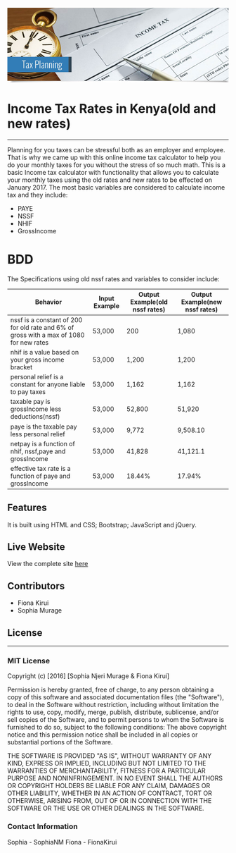 ![alt text](https://github.com/FionaKirui/Income-tax/blob/gh-pages/images/readme/tax_planning_banner.jpg)
# Income Tax Rates in Kenya(old and new rates)
----------------------------------------------------------------------------------------------------
Planning for you taxes can be stressful both as an employer and employee. That is why we came up with this online income tax calculator to help you do your monthly taxes for you without the stress of so much math.
This is a basic Income tax calculator with functionality that allows you to calculate your monthly taxes using the old rates and new rates to be effected on January 2017.
The most basic variables are considered to calculate income tax and they include: 
 - PAYE
 - NSSF
 - NHIF
 - GrossIncome

# BDD
The Specifications using old nssf rates and variables to consider include:

| Behavior | Input Example | Output Example(old nssf rates) | Output Example(new nssf rates) |
| ---------| ------------- | ------------------------------ | ------------------------------ |
| nssf is a constant of 200 for old rate and 6% of gross with a max of 1080 for new rates | 53,000 | 200 | 1,080 |
| nhif is a value based on your gross income bracket | 53,000 | 1,200 | 1,200 |
| personal relief is a constant for anyone liable to pay taxes | 53,000 | 1,162  | 1,162 |
| taxable pay is grossIncome less  deductions(nssf) | 53,000 | 52,800 | 51,920 |
| paye is the taxable pay less personal relief | 53,000 | 9,772 | 9,508.10 |
| netpay is a function of nhif, nssf,paye and grossIncome | 53,000 | 41,828 | 41,121.1 |
| effective tax rate is a function of paye and grossIncome | 53,000 | 18.44% | 17.94% |

## Features
It is built using HTML and CSS; Bootstrap; JavaScript and jQuery.

## Live Website 
View the complete site [here](https://fionakirui.github.io/Income-tax/)

## Contributors
 - Fiona Kirui
 - Sophia Murage	

## License
---------
### MIT License

Copyright (c) [2016] [Sophia Njeri Murage & Fiona Kirui]

Permission is hereby granted, free of charge, to any person obtaining a copy
of this software and associated documentation files (the "Software"), to deal
in the Software without restriction, including without limitation the rights
to use, copy, modify, merge, publish, distribute, sublicense, and/or sell
copies of the Software, and to permit persons to whom the Software is
furnished to do so, subject to the following conditions:
The above copyright notice and this permission notice shall be included in all
copies or substantial portions of the Software.

THE SOFTWARE IS PROVIDED "AS IS", WITHOUT WARRANTY OF ANY KIND, EXPRESS OR
IMPLIED, INCLUDING BUT NOT LIMITED TO THE WARRANTIES OF MERCHANTABILITY,
FITNESS FOR A PARTICULAR PURPOSE AND NONINFRINGEMENT. IN NO EVENT SHALL THE
AUTHORS OR COPYRIGHT HOLDERS BE LIABLE FOR ANY CLAIM, DAMAGES OR OTHER
LIABILITY, WHETHER IN AN ACTION OF CONTRACT, TORT OR OTHERWISE, ARISING FROM,
OUT OF OR IN CONNECTION WITH THE SOFTWARE OR THE USE OR OTHER DEALINGS IN THE
SOFTWARE.


### Contact Information
Sophia - SophiaNM
Fiona -  FionaKirui

